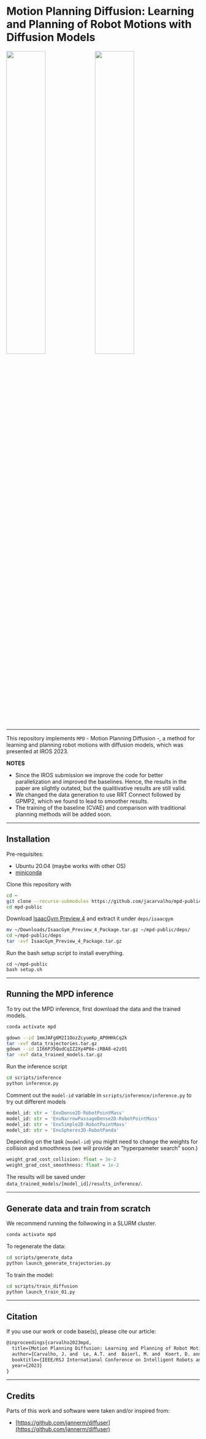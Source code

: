 # Motion Planning Diffusion: Learning and Planning of Robot Motions with Diffusion Models




<p float="middle">
  <img src="figures/EnvDense2D-RobotPointMass.gif" width="45%" />
  <img src="figures/EnvSpheres3D-RobotPanda.gif" width="45%" />
</p>

---
This repository implements `MPD` - Motion Planning Diffusion -, a method for learning and planning robot motions with
diffusion models, which was presented at IROS 2023.

**NOTES**
- Since the IROS submission we improve the code for better parallelization and improved the baselines.
Hence, the results in the paper are slightly outated, but the qualitivative results are still valid.
- We changed the data generation to use RRT Connect followed by GPMP2, which we found to lead to smoother results.
- The training of the baseline (CVAE) and comparison with traditional planning methods will be added soon. 




---
## Installation

Pre-requisites:
- Ubuntu 20.04 (maybe works with other OS)
- [miniconda](https://docs.conda.io/projects/miniconda/en/latest/index.html)

Clone this repository with
```bash
cd ~
git clone --recurse-submodules https://github.com/jacarvalho/mpd-public.git
cd mpd-public
```

Download [IsaacGym Preview 4](https://developer.nvidia.com/isaac-gym) and extract it under `deps/isaacgym`
```bash
mv ~/Downloads/IsaacGym_Preview_4_Package.tar.gz ~/mpd-public/deps/
cd ~/mpd-public/deps
tar -xvf IsaacGym_Preview_4_Package.tar.gz
```

Run the bash setup script to install everything.
```
cd ~/mpd-public
bash setup.sh
```

---
## Running the MPD inference

To try out the MPD inference, first download the data and the trained models. 

```bash
conda activate mpd
```

```bash
gdown --id 1mmJAFg6M2I1OozZcyueKp_AP0HHkCq2k
tar -xvf data_trajectories.tar.gz
gdown --id 1I66PJ5QudCqIZ2Xy4P8e-iRBA8-e2zO1
tar -xvf data_trained_models.tar.gz
```

Run the inference script
```bash
cd scripts/inference
python inference.py
```

Comment out the `model-id` variable in `scripts/inference/inference.py` to try out different models
```python
model_id: str = 'EnvDense2D-RobotPointMass'
model_id: str = 'EnvNarrowPassageDense2D-RobotPointMass'
model_id: str = 'EnvSimple2D-RobotPointMass'
model_id: str = 'EnvSpheres3D-RobotPanda'
```

Depending on the task (`model-id`) you might need to change the weights for collision and smoothness (we will provide an "hyperpameter search" soon.)
```python
weight_grad_cost_collision: float = 3e-2
weight_grad_cost_smoothness: float = 1e-2
```

The results will be saved under `data_trained_models/[model_id]/results_inference/`.

---
## Generate data and train from scratch

We recommend running the follwowing in a SLURM cluster.

```bash
conda activate mpd
```

To regenerate the data:
```bash
cd scripts/generate_data
python launch_generate_trajectories.py
```

To train the model:
```bash
cd scripts/train_diffusion
python launch_train_01.py
```





---
## Citation

If you use our work or code base(s), please cite our article:
```latex
@inproceedings{carvalho2023mpd,
  title={Motion Planning Diffusion: Learning and Planning of Robot Motions with Diffusion Models},
  author={Carvalho, J. and  Le, A.T. and  Baierl, M. and  Koert, D. and  Peters, J.},
  booktitle={IEEE/RSJ International Conference on Intelligent Robots and Systems (IROS)},
  year={2023}
}
```


---
## Credits

Parts of this work and software were taken and/or inspired from:
- [https://github.com/jannerm/diffuser](https://github.com/jannerm/diffuser)

